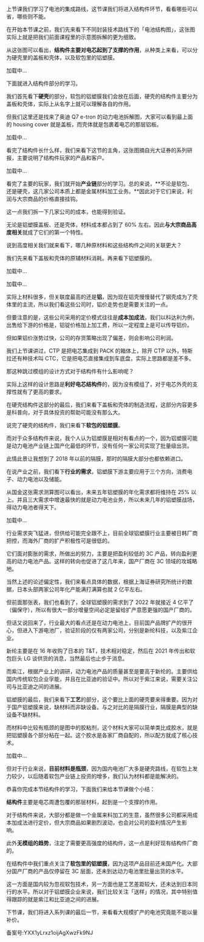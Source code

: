 上节课我们学习了电池的集成路线，这节课我们将进入结构件环节，看看哪些可以省，哪些则不能。 

在开始本节课之前，我们先来看下不同封装技术路线下的「电池结构图」，这张图实际上就是把我们前面课程里的示意图拆解的更为细致。

从这张图可以看出，**结构件主要对电芯起到了支撑的作用**，从种类上来看，可以分为硬壳里的盖板和壳体，以及软包里的铝塑膜。 

加载中...

下面就进入结构件部分的学习。 

我们首先看下**硬壳**的部分，软包的铝塑膜我们会放在后面，硬壳的结构件主要分为盖板和壳体，实际上从名字上就可以理解各自的作用。

但我们这里还是找来了奥迪 Q7 e-tron 的动力电池拆解图，大家可以看到最上面的 housing cover 就是盖板，而壳体就是包裹着电芯的那层铝板。 

加载中...

看完了结构件长什么样，我们来看下这节的主角，这张图摘自光大证券的系列研报，主要说明了结构件玩家的产品和客户。

加载中...

看完了主要的玩家，我们就开始**产业链**部分的学习。总的来说，**不论是软包、还是硬壳，这几家公司本质上都是金属材料加工业务。**因此对于它们来说，利润与大宗商品的价格直接挂钩。

这一点我们拆一下几家公司的成本，也能得到验证。

无论是铝塑膜盖板、还是壳体，材料成本都占到了 60\% 左右。因此**与大宗商品高度相关**就成了它们的第一个特性。 

说到高度相关我们就来看下，哪几种原材料和这些结构件之间的关联更大？ 

我们先来看下盖板和壳体的原辅材料消耗。再来看下铝塑膜的。 

加载中...

加载中...

实际上材料很多，但关联度最高的还是**铝**，因为现在铝壳慢慢替代了钢壳成为了壳体里的主流，所以我们看这些公司时，铝价走势也是需要关注的一点。

但要注意的是，这些公司采用的定价模式往往是**成本加成法**，我们以科达利为例，出售给下游的价格是，铝锭价格加上加工费，所以一定程度上是可以传导铝价。

但如果铝价涨势过快，公司的存货策略出现了偏差，则会影响公司利润。 

我们上节课讲过，CTP 是把电芯集成到 PACK 的箱体上，除开 CTP 以外，特斯拉还有种技术叫 CTC，它是把电芯直接集成到车底盘，实际上思路都是差不多。

那这种跳过模组的设计方式对于结构件有什么影响呢？ 

实际上这样的设计思路是**利好电芯结构件**的，因为没有模组了，对于电芯外壳的支撑性就有了更高的要求。 

在硬壳结构件这部分的最后，我们来看下盖板和壳体的制造流程，这部分内容更多是科普向，对于具体投资的帮助可能没有那么大。 

说完了硬壳的结构件，我们来看下**软包的铝塑膜**。

而对于众多结构件来说，我个人认为铝塑膜是相对有看点的一个，因为铝塑膜可能是动力电池产业链上国产化最低的环节，没有任何一家公司实现了批量级出货。

此情此景让我想到了 2018 年以前的隔膜，那时的隔膜大部分也都依赖进口。 

在说产业之前，我们看下**行业的需求**，铝塑膜下游主要应用于三个方向，消费电子、动力电池以及储能。

从国金这张需求测算图可以看出，未来五年铝塑膜的年化需求都将维持在 25\% 以上。并且三大需求中增速最快的就是动力电池业务，所以未来几年的铝塑膜战场，得动力电池者得天下。 

加载中...

行业需求突飞猛进，但供给可能完全跟不上，目前全球铝塑膜行业主要被日韩厂商把控，而海外厂商的扩产积极性可是很低的。

它们面对膨胀的需求，所做出的努力，主要是把盈利较低的 3C 产品，转向盈利更高的动力电池产品。这样的转向也促进了这几年来，国产厂商在 3C 领域的攻城略地。 

当然上述的论述偏定性，我们来看点具体的数据，根据上海证券研究所统计的数据，日本头部两家公司年化产能满打满算也就 2 亿平左右。

但前面那张表，我们也看到了，全球铝塑膜的需求到了 2022 年就接近 4 亿平了（偏保守），所以有很大一部分增量空间必定是留给扩产意愿更强的国产厂商的。

但话又说回来了，行业最大的看点还是在动力电池上，目前国产品牌扩产的很开心，但进入下游电池厂，验证阶段的仅有两家公司，分别是新纶科技，以及紫江企业。

新纶主要是在 16 年收购了日本的 T\&T，技术相对稳定，然后在 2021 年传出和软包巨头 LG 谈供货的消息，当然最后也止步于消息。 

而紫江，根据产业上的调研，动力电池产品的质量甚至是要高于新纶的。主要供给国内传统软包企业孚能，并且在比亚迪的验证中。所以对于紫江来说，需要关注公司与比亚迪之间的进展。 

铝塑膜的最后，我们来看下**工艺**的部分，这个要比上面的硬壳要来得重要。因为对于国产铝塑膜来说，缺材料而非缺设备。与之对比的是隔膜行业，隔膜是典型的缺设备不缺材料。 

而材料中比较有瓶颈的是图中的胶粘剂，这个材料大家可以简单类比成胶水，就是把铝塑膜各个部分粘在一起。这个胶水是各家厂商自配的，所以配方就成了核心技术。 

加载中...

但对于行业来说，**目前材料是瓶颈**，因为国内电池厂大多是硬壳路线，在软包上发力较少，以后随着软包产业链上投资的增多，我们认为材料都是能解决的。 

恭喜你完成本节结构件的学习，下面我们来给本节课做个小结：

**结构件**主要是电芯周遭包覆的那层材料，起到是一个支撑的作用。

对于结构件来说，大部分都是做一个金属来料加工的生意，虽然很多公司都采用成本加成法进行定价，但大宗商品如果剧烈波动，也会对公司的盈利情况产生影响。 

此外**无模组的趋势**，注定了需要更高强度的结构件，这一点是利好现有结构件厂商的。 

在结构件中我们重点关注了**软包里的铝塑膜**，因为这项产品目前还未国产化。大部分国产厂商的产品仅停留在 3C 层面，还未到达动力电池里批量出货的水平。 

这一方面是国内较为忽视软包技术，另一方面也是工艺差距较大，还未达到日本同行的水平。所以对于铝塑膜企业来说，我们比较关注「送样」的情况，其中特别值得跟踪的就是紫江和比亚迪之间的进展。 

下节课，我们将进入系列课的最后一节，来看看大规模扩产的电池究竟能不能以量补价。

  

备案号:YXX1yLrxz1oijAgXwzFk9NJ